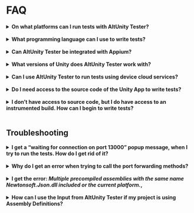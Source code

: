 # FAQ


<details>
<summary><strong> On what platforms can I run tests with AltUnity Tester? </strong></summary>
<br>
<strong>Answer:</strong> PC, Mac, Android, iOS and Unity Editor; support for WebGL and Consoles is work in progress. 
</details>
<br>

<details>
<summary><strong> What programming language can I use to write tests?</strong></summary>
<br>
<strong>Answer:</strong> C#, Python and Java.
</details>
<br>

<details>
<summary><strong> Can AltUnity Tester be integrated with Appium?</strong></summary>
<br>
<strong>Answer:</strong> Yes, AltUnity Tester can be used alongside Appium. Appium allows you to access the native objects and AltUnity Tester can be used to access the Unity objects.  For more info regarding how to run tests together with appium check <em><a href="tester-with-appium.html">Running tests together with Appium</a></em>.
</details>
<br>

<details>
<summary><strong> What versions of Unity does AltUnity Tester work with? </strong></summary>
<br>
<strong>Answer:</strong> AltUnity Tester works with Unity 2018.1 or higher. If you encounter any issues we'd like to hear about them. You can <a href="contributing.html#did-you-find-a-bug">raise an issue</a> or join our community on <a href="https://discord.gg/Ag9RSuS">Discord</a> or <a href="https://groups.google.com/a/altom.com/forum/#!forum/altunityforum">Google Groups</a>.
</details>
<br>

<details>
<summary><strong> Can I use AltUnity Tester to run tests using device cloud services?</strong> </summary>
<br>
<strong>Answer:</strong> It works with some of the cloud services. We tried it with Bitbar Cloud and AWS Device Farm.  
These give you access to a virtual machine or a Docker container that has a cloud device attached, where you upload your tests, configure your environment and run your tests. More info about this here:<em><a href=" tester-with-cloud.html"> Running tests using device cloud services.</a></em>
</details>
<br>

<details>
<summary><strong> Do I need access to the source code of the Unity App to write tests?</strong></summary>
<br>
<strong>Answer:</strong> In order to run tests using AltUnity Tester you require an <a href="get-started.html#instrument-your-game-with-altunity-server">instrumented build</a> of the Unity App. To create an instrumented build of the Unity App you need to <a href="get-started.html#import-altunity-tester-package-in-unity-editor">import</a> the AltUnity Tester package in Unity Editor. 
</details>
<br>

<details>
<summary><strong> I don’t have access to source code, but I do have access to an instrumented build. How can I begin to write tests?</strong></summary>
<br>
<strong>Answer:</strong> We’ve published AltUnity Inspector, which allows you to inspect the game objects outside the unity editor without access to the source code. More information about AltUnity Inspector can be found in this <a href="https://altom.com/everything-you-need-to-know-about-altunity-inspector/">article</a>.
</details>
<br>


## Troubleshooting

<details>
<summary><strong> I get a “waiting for connection on port 13000” popup message, when I try to run the tests. How do I get rid of it? </strong></summary>
<br>
<strong>Answer:</strong> This message is a good thing, it tells you that the game is ready and you can start running your tests.  
</details>
<br>

<details>
<summary><strong> Why do I get an error when trying to call the port forwarding methods? </strong></summary>
<br>
<strong>Answer:</strong> You need to make sure the following third party tools are installed: ADB - Android  or iproxy - iOS. For more information you can check our <a href="advanced-usage.html#how-to-setup-port-forwarding">setup port forwarding guide</a>.
</details>
<br>

<details>
<summary><strong> I get the error: <em>Multiple precompiled assemblies with the same name Newtonsoft.Json.dll included or the current platform.</em>, </strong> </summary>
<br>
<strong>Answer:</strong> You get this error due to multiple imports of Newtonsoft.Json.dll library. You can remove the Newtonsoft.Json version from AltUnity Tester by deleting the <em>JsonDotNet</em> folder <em>Assets/AltUnityTester/ThirdParty/JsonDotNet</em>. 
</details>
<br>

<details>
<summary><strong> How can I use the Input from AltUnity Tester if my project is using Assembly Definitions? </strong></summary>
<br>
<strong>Answer:</strong> In order to fix this issue you have to:

1. Create .asmdef files in these directories (3rdParty, AltUnityDriver, AltUnityServer)

2. Reference other asemblies in AltUnityServer assembly

3. Reference AltUnityServer assembly in Project-Main-Assembly
</details>
<br>